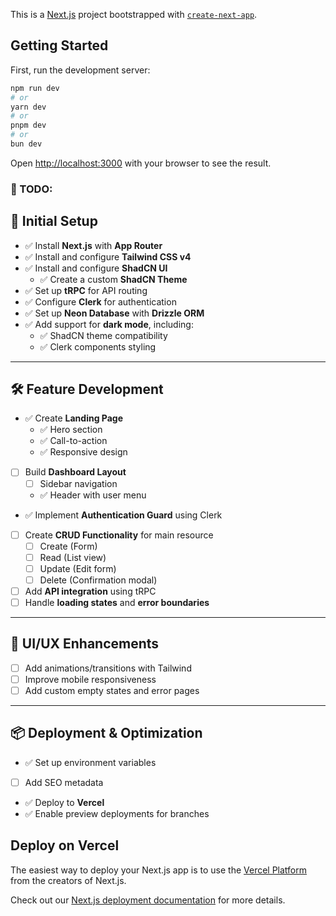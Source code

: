 This is a [Next.js](https://nextjs.org) project bootstrapped with [`create-next-app`](https://nextjs.org/docs/app/api-reference/cli/create-next-app).

## Getting Started

First, run the development server:

```bash
npm run dev
# or
yarn dev
# or
pnpm dev
# or
bun dev
```

Open [http://localhost:3000](http://localhost:3000) with your browser to see the result.

### 📜 TODO:

## 🥽 Initial Setup

- ✅ Install **Next.js** with **App Router**
- ✅ Install and configure **Tailwind CSS v4**
- ✅ Install and configure **ShadCN UI**
  - ✅ Create a custom **ShadCN Theme**
- ✅ Set up **tRPC** for API routing
- ✅ Configure **Clerk** for authentication
- ✅ Set up **Neon Database** with **Drizzle ORM**
- ✅ Add support for **dark mode**, including:
  - ✅ ShadCN theme compatibility
  - ✅ Clerk components styling

---

## 🛠️ Feature Development

- ✅ Create **Landing Page**
  - ✅ Hero section
  - ✅ Call-to-action
  - ✅ Responsive design
- [ ] Build **Dashboard Layout**
  - [ ] Sidebar navigation
  - ✅ Header with user menu
- ✅ Implement **Authentication Guard** using Clerk
- [ ] Create **CRUD Functionality** for main resource
  - [ ] Create (Form)
  - [ ] Read (List view)
  - [ ] Update (Edit form)
  - [ ] Delete (Confirmation modal)
- [ ] Add **API integration** using tRPC
- [ ] Handle **loading states** and **error boundaries**

---

## 🎨 UI/UX Enhancements

- [ ] Add animations/transitions with Tailwind
- [ ] Improve mobile responsiveness
- [ ] Add custom empty states and error pages

---

## 📦 Deployment & Optimization

- ✅ Set up environment variables
- [ ] Add SEO metadata
- ✅ Deploy to **Vercel**
- ✅ Enable preview deployments for branches

## Deploy on Vercel

The easiest way to deploy your Next.js app is to use the [Vercel Platform](https://vercel.com/new?utm_medium=default-template&filter=next.js&utm_source=create-next-app&utm_campaign=create-next-app-readme) from the creators of Next.js.

Check out our [Next.js deployment documentation](https://nextjs.org/docs/app/building-your-application/deploying) for more details.

